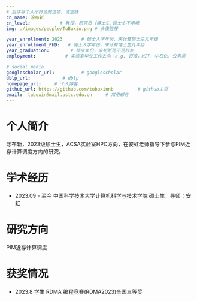 ```yaml
---
# 后续与个人不符合的选项，请空缺
cn_name: 涂布新
cn_level:           # 教授，研究员（博士生,硕士生不用填
img: ./images/people/TuBuxin.png # 头像链接

year_enrollment: 2023       # 硕士入学年份，来计算硕士生几年级
year_enrollment_PhD:   # 博士入学年份，来计算博士生几年级
year_graduation:        # 毕业年份，来判断是不是校友
employment:           # 实验室毕业工作去向：e.g. 百度，MIT，中石化，公务员

# social media
googlescholar_url:          # googlescholar
dblp_url:            # dblp
homepage_url:     # 个人博客
github_url: https://github.com/tubuxinnb         # github主页
email:  tubuxin@mail.ustc.edu.cn     # 常用邮件
---
```


# 个人简介

涂布新，2023级硕士生，ACSA实验室HPC方向，在安虹老师指导下参与PIM近存计算调度方向的研究。

# 学术经历

* 2023.09 - 至今 中国科学技术大学计算机科学与技术学院 硕士生，导师：安虹

# 研究方向

PIM近存计算调度

# 获奖情况

* 2023.8 学生 RDMA 编程竞赛(RDMA2023)全国三等奖